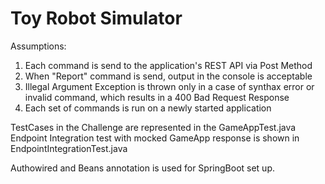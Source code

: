 # Toy Robot Simulator 

Assumptions:
1. Each command is send to the application's REST API via Post Method
2. When "Report" command is send, output in the console is acceptable
3. Illegal Argument Exception is thrown only in a case of synthax error or invalid command, which results in a 400 Bad Request Response 
4. Each set of commands is run on a newly started application

TestCases in the Challenge are represented in the GameAppTest.java
Endpoint Integration test with mocked GameApp response is shown in EndpointIntegrationTest.java

Authowired and Beans annotation is used for SpringBoot set up. 
